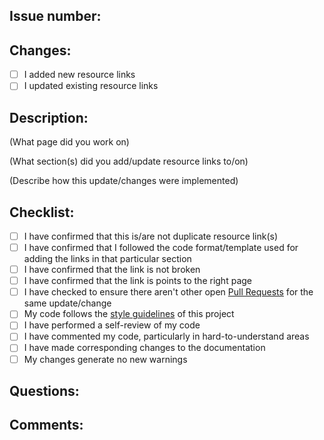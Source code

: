 ## Issue number:

## Changes:
- [ ] I added new resource links
- [ ] I updated existing resource links

## Description:

(What page did you work on)

(What section(s) did you add/update resource links to/on)

(Describe how this update/changes were implemented)

## Checklist:

- [ ] I have confirmed that this is/are not duplicate resource link(s)
- [ ] I have confirmed that I followed the code format/template used for adding the links in that particular section
- [ ] I have confirmed that the link is not broken
- [ ] I have confirmed that the link is points to the right page
- [ ] I have checked to ensure there aren't other open [Pull Requests](https://github.com/Timonwa/techroadmap/pulls) for the same update/change
- [ ] My code follows the [style guidelines](https://github.com/Timonwa/techroadmap/blob/main/CONTRIBUTING.md) of this project
- [ ] I have performed a self-review of my code
- [ ] I have commented my code, particularly in hard-to-understand areas
- [ ] I have made corresponding changes to the documentation
- [ ] My changes generate no new warnings

## Questions:

## Comments:
